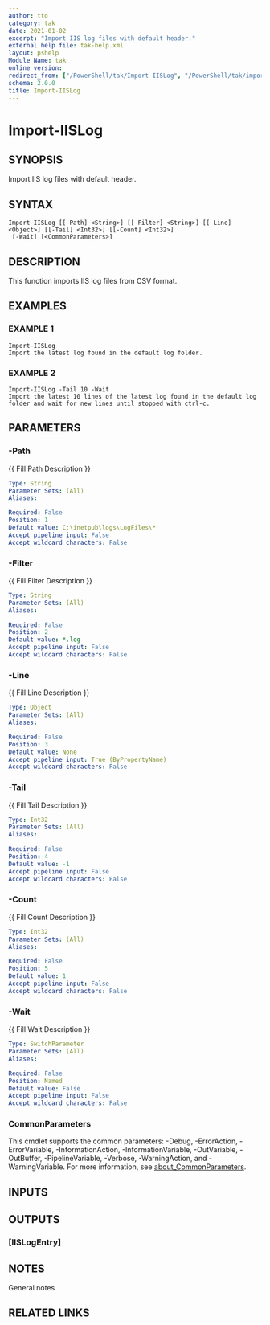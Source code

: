 ```yaml
---
author: tto
category: tak
date: 2021-01-02
excerpt: "Import IIS log files with default header."
external help file: tak-help.xml
layout: pshelp
Module Name: tak
online version:
redirect_from: ["/PowerShell/tak/Import-IISLog", "/PowerShell/tak/import-iislog", "/PowerShell/import-iislog"]
schema: 2.0.0
title: Import-IISLog
---
```


# Import-IISLog

## SYNOPSIS
Import IIS log files with default header.

## SYNTAX

```
Import-IISLog [[-Path] <String>] [[-Filter] <String>] [[-Line] <Object>] [[-Tail] <Int32>] [[-Count] <Int32>]
 [-Wait] [<CommonParameters>]
```

## DESCRIPTION
This function imports IIS log files from CSV format.

## EXAMPLES

### EXAMPLE 1
```
Import-IISLog
Import the latest log found in the default log folder.
```

### EXAMPLE 2
```
Import-IISLog -Tail 10 -Wait
Import the latest 10 lines of the latest log found in the default log folder and wait for new lines until stopped with ctrl-c.
```

## PARAMETERS

### -Path
{{ Fill Path Description }}

```yaml
Type: String
Parameter Sets: (All)
Aliases:

Required: False
Position: 1
Default value: C:\inetpub\logs\LogFiles\*
Accept pipeline input: False
Accept wildcard characters: False
```

### -Filter
{{ Fill Filter Description }}

```yaml
Type: String
Parameter Sets: (All)
Aliases:

Required: False
Position: 2
Default value: *.log
Accept pipeline input: False
Accept wildcard characters: False
```

### -Line
{{ Fill Line Description }}

```yaml
Type: Object
Parameter Sets: (All)
Aliases:

Required: False
Position: 3
Default value: None
Accept pipeline input: True (ByPropertyName)
Accept wildcard characters: False
```

### -Tail
{{ Fill Tail Description }}

```yaml
Type: Int32
Parameter Sets: (All)
Aliases:

Required: False
Position: 4
Default value: -1
Accept pipeline input: False
Accept wildcard characters: False
```

### -Count
{{ Fill Count Description }}

```yaml
Type: Int32
Parameter Sets: (All)
Aliases:

Required: False
Position: 5
Default value: 1
Accept pipeline input: False
Accept wildcard characters: False
```

### -Wait
{{ Fill Wait Description }}

```yaml
Type: SwitchParameter
Parameter Sets: (All)
Aliases:

Required: False
Position: Named
Default value: False
Accept pipeline input: False
Accept wildcard characters: False
```

### CommonParameters
This cmdlet supports the common parameters: -Debug, -ErrorAction, -ErrorVariable, -InformationAction, -InformationVariable, -OutVariable, -OutBuffer, -PipelineVariable, -Verbose, -WarningAction, and -WarningVariable. For more information, see [about_CommonParameters](http://go.microsoft.com/fwlink/?LinkID=113216).

## INPUTS

### <none>
## OUTPUTS

### [IISLogEntry]
## NOTES
General notes

## RELATED LINKS
